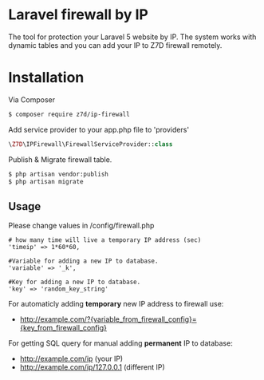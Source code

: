 # Laravel firewall by IP
The tool for protection your Laravel 5 website by IP. The system works with dynamic tables and you can add your IP to Z7D firewall remotely.

# Installation

Via Composer

``` bash
$ composer require z7d/ip-firewall
```

Add service provider to your app.php file to 'providers'

``` php
\Z7D\IPFirewall\FirewallServiceProvider::class
```

Publish & Migrate firewall table.
``` bash
$ php artisan vendor:publish
$ php artisan migrate
```
## Usage

Please change values in /config/firewall.php

    # how many time will live a temporary IP address (sec)
    'timeip' => 1*60*60,

    #Variable for adding a new IP to database.
    'variable' => '_k',
    
    #Key for adding a new IP to database.
    'key' => 'random_key_string'



For automaticly adding <b>temporary</b> new IP address to firewall use:
 - http://example.com/?{variable_from_firewall_config}={key_from_firewall_config}

For getting SQL query for manual adding <b>permanent</b> IP to database:
 - http://example.com/ip (your IP)
 - http://example.com/ip/127.0.0.1 (different IP)
 


